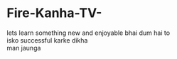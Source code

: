 # Fire-Kanha-TV-
lets learn something new and enjoyable 
bhai dum hai to 
<br>
isko successful karke dikha 
<br>
man jaunga 

